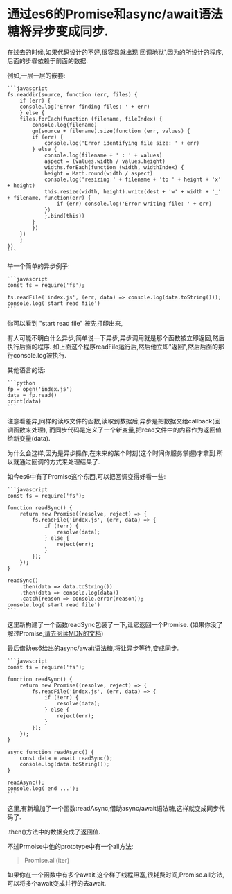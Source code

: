 # 通过es6的Promise和async/await语法糖将异步变成同步.

在过去的时候,如果代码设计的不好,很容易就出现'回调地狱',因为的所设计的程序,后面的步骤依赖于前面的数据.

例如,一层一层的嵌套:

    ```javascript
    fs.readdir(source, function (err, files) {
        if (err) {
        console.log('Error finding files: ' + err)
        } else {
        files.forEach(function (filename, fileIndex) {
            console.log(filename)
            gm(source + filename).size(function (err, values) {
            if (err) {
                console.log('Error identifying file size: ' + err)
            } else {
                console.log(filename + ' : ' + values)
                aspect = (values.width / values.height)
                widths.forEach(function (width, widthIndex) {
                height = Math.round(width / aspect)
                console.log('resizing ' + filename + 'to ' + height + 'x' + height)
                this.resize(width, height).write(dest + 'w' + width + '_' + filename, function(err) {
                    if (err) console.log('Error writing file: ' + err)
                })
                }.bind(this))
            }
            })
        })
        }
    })
    ```

举一个简单的异步例子:

    ```javascript
    const fs = require('fs');

    fs.readFile('index.js', (err, data) => console.log(data.toString()));
    console.log('start read file')
    ```

你可以看到 "start read file" 被先打印出来,

有人可能不明白什么异步,简单说一下异步,异步调用就是那个函数被立即返回,然后执行后面的程序.
如上面这个程序readFile运行后,然后他立即"返回",然后后面的那行console.log被执行.

其他语言的话:

    ```python
    fp = open('index.js')
    data = fp.read()
    print(data)
    ```

注意看差异,同样的读取文件的函数,读取到数据后,异步是把数据交给callback(回调函数来处理),
而同步代码是定义了一个新变量,把read文件中的内容作为返回值给新变量(data).

为什么会这样,因为是异步操作,在未来的某个时刻(这个时间你服务掌握)才拿到.所以就通过回调的方式来处理结果了.

如今es6中有了Promise这个东西,可以把回调变得好看一些:

    ```javascript
    const fs = require('fs');

    function readSync() {
        return new Promise((resolve, reject) => {
            fs.readFile('index.js', (err, data) => {
                if (!err) {
                    resolve(data);
                } else {
                    reject(err);
                }
            });
        });
    }

    readSync()
        .then(data => data.toString())
        .then(data => console.log(data))
        .catch(reason => console.error(reason));
    console.log('start read file')
    ```

这里新构建了一个函数readSync包装了一下,让它返回一个Promise.
(如果你没了解过Promise,[请去阅读MDN的文档](https://developer.mozilla.org/zh-CN/docs/Web/JavaScript/Reference/Global_Objects/Promise))

最后借助es6给出的async/await语法糖,将让异步等待,变成同步.

    ```javascript
    const fs = require('fs');

    function readSync() {
        return new Promise((resolve, reject) => {
            fs.readFile('index.js', (err, data) => {
                if (!err) {
                    resolve(data);
                } else {
                    reject(err);
                }
            });
        });
    }

    async function readAsync() {
        const data = await readSync();
        console.log(data.toString());
    }

    readAsync();
    console.log('end ...');
    ```

这里,有新增加了一个函数:readAsync,借助async/await语法糖,这样就变成同步代码了.

.then()方法中的数据变成了返回值.


不过Prmoise中他的prototype中有一个all方法:

> Promise.all(iter)

如果你在一个函数中有多个await,这个样子线程阻塞,很耗费时间,Promise.all方法,可以将多个await变成并行的去await.
